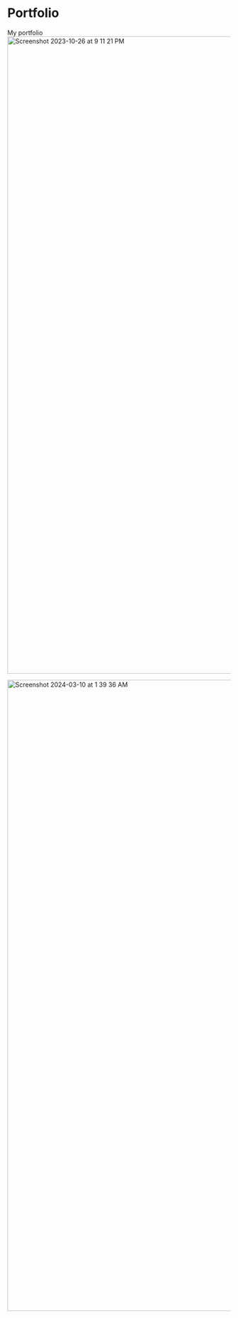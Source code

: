 # Portfolio

My portfolio
<img width="1439" alt="Screenshot 2023-10-26 at 9 11 21 PM" src="https://github.com/AlonaVladymyrovaTrinity/portfolio/assets/2952900/d262bcbb-8710-4cba-95f7-85228fad29a9">

<img width="1425" alt="Screenshot 2024-03-10 at 1 39 36 AM" src="https://github.com/AlonaVladymyrovaTrinity/portfolio/assets/2952900/cc020d82-6ff7-45e4-8f5e-39737c1f28ab">
